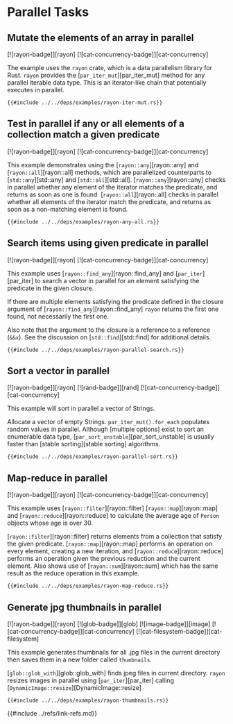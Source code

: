 # Parallel Tasks

## Mutate the elements of an array in parallel

[![rayon-badge]][rayon] [![cat-concurrency-badge]][cat-concurrency]

The example uses the `rayon` crate, which is a data parallelism library for Rust.
`rayon` provides the [`par_iter_mut`][par_iter_mut] method for any parallel iterable data type. This is an iterator-like chain that potentially executes in parallel.

```rust,editable
{{#include ../../deps/examples/rayon-iter-mut.rs}}
```

## Test in parallel if any or all elements of a collection match a given predicate

[![rayon-badge]][rayon] [![cat-concurrency-badge]][cat-concurrency]

This example demonstrates using the [`rayon::any`][rayon::any] and [`rayon::all`][rayon::all] methods, which are parallelized counterparts to [`std::any`][std::any] and [`std::all`][std::all]. [`rayon::any`][rayon::any] checks in parallel whether any element of the iterator matches the predicate, and returns as soon as one is found. [`rayon::all`][rayon::all] checks in parallel whether all elements of the iterator match the predicate, and returns as soon as a non-matching element is found.

```rust,editable
{{#include ../../deps/examples/rayon-any-all.rs}}
```

## Search items using given predicate in parallel

[![rayon-badge]][rayon] [![cat-concurrency-badge]][cat-concurrency]

This example uses [`rayon::find_any`][rayon::find_any] and [`par_iter`][par_iter] to search a vector in parallel for an element satisfying the predicate in the given closure.

If there are multiple elements satisfying the predicate defined in the closure argument of [`rayon::find_any`][rayon::find_any] `rayon` returns the first one found, not necessarily the first one.

Also note that the argument to the closure is a reference to a reference (`&&x`). See the discussion on [`std::find`][std::find] for additional details.

```rust,editable
{{#include ../../deps/examples/rayon-parallel-search.rs}}
```

## Sort a vector in parallel

[![rayon-badge]][rayon] [![rand-badge]][rand] [![cat-concurrency-badge]][cat-concurrency]

This example will sort in parallel a vector of Strings.

Allocate a vector of empty Strings. `par_iter_mut().for_each` populates random values in parallel.  Although [multiple options]
exist to sort an enumerable data type, [`par_sort_unstable`][par_sort_unstable] is usually faster than [stable sorting][stable sorting] algorithms.

```rust,editable
{{#include ../../deps/examples/rayon-parallel-sort.rs}}
```

## Map-reduce in parallel

[![rayon-badge]][rayon] [![cat-concurrency-badge]][cat-concurrency]

This example uses [`rayon::filter`][rayon::filter] [`rayon::map`][rayon::map] and [`rayon::reduce`][rayon::reduce] to calculate the average age of `Person` objects whose age is over 30.

[`rayon::filter`][rayon::filter] returns elements from a collection that satisfy the given predicate. [`rayon::map`][rayon::map] performs an operation on every element, creating a new iteration, and [`rayon::reduce`][rayon::reduce] performs an operation given the previous reduction and the current element. Also shows use of [`rayon::sum`][rayon::sum] which has the same result as the reduce operation in this example.

```rust,editable
{{#include ../../deps/examples/rayon-map-reduce.rs}}
```

## Generate jpg thumbnails in parallel

[![rayon-badge]][rayon] [![glob-badge]][glob] [![image-badge]][image] [![cat-concurrency-badge]][cat-concurrency] [![cat-filesystem-badge]][cat-filesystem]

This example generates thumbnails for all .jpg files in the current directory then saves them in a new folder called `thumbnails`.

[`glob::glob_with`][glob::glob_with] finds jpeg files in current directory. `rayon` resizes images in parallel using [`par_iter`][par_iter] calling  [`DynamicImage::resize`][DynamicImage::resize]

```rust,editable,no_run
{{#include ../../deps/examples/rayon-thumbnails.rs}}
```

{{#include ../refs/link-refs.md}}
